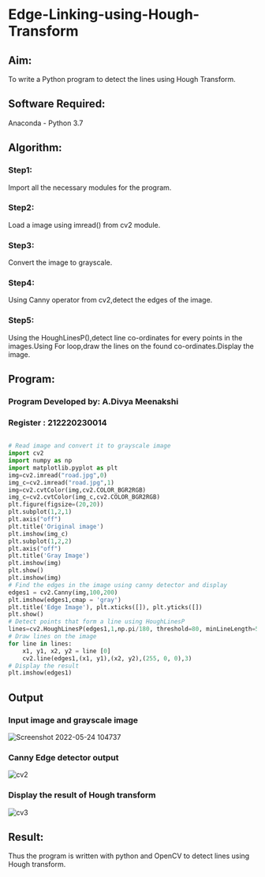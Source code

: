 # Edge-Linking-using-Hough-Transform
## Aim:
To write a Python program to detect the lines using Hough Transform.

## Software Required:
Anaconda - Python 3.7

## Algorithm:
### Step1:
Import all the necessary modules for the program.

### Step2:
Load a image using imread() from cv2 module.

### Step3:
Convert the image to grayscale.

### Step4:
Using Canny operator from cv2,detect the edges of the image.

### Step5:
Using the HoughLinesP(),detect line co-ordinates for every points in the images.Using For loop,draw the lines on the found co-ordinates.Display the image.


## Program:

### Program Developed by: A.Divya Meenakshi
### Register : 212220230014
```Python

# Read image and convert it to grayscale image
import cv2 
import numpy as np
import matplotlib.pyplot as plt
img=cv2.imread("road.jpg",0)
img_c=cv2.imread("road.jpg",1)
img=cv2.cvtColor(img,cv2.COLOR_BGR2RGB)
img_c=cv2.cvtColor(img_c,cv2.COLOR_BGR2RGB)
plt.figure(figsize=(20,20))
plt.subplot(1,2,1)
plt.axis("off")
plt.title('Original image')
plt.imshow(img_c)
plt.subplot(1,2,2)
plt.axis("off")
plt.title('Gray Image')
plt.imshow(img)
plt.show()
plt.imshow(img)
# Find the edges in the image using canny detector and display
edges1 = cv2.Canny(img,100,200)
plt.imshow(edges1,cmap = 'gray')
plt.title('Edge Image'), plt.xticks([]), plt.yticks([])
plt.show()
# Detect points that form a line using HoughLinesP
lines=cv2.HoughLinesP(edges1,1,np.pi/180, threshold=80, minLineLength=50,maxLineGap=250)
# Draw lines on the image
for line in lines:
    x1, y1, x2, y2 = line [0] 
    cv2.line(edges1,(x1, y1),(x2, y2),(255, 0, 0),3)
# Display the result
plt.imshow(edges1)
```
## Output

### Input image and grayscale image
![Screenshot 2022-05-24 104737](https://user-images.githubusercontent.com/75235402/169954493-3901b044-f991-4117-a2de-053259d90cac.jpg)



### Canny Edge detector output
![cv2](https://user-images.githubusercontent.com/75235402/169012858-d4acbbba-d5c7-4f5e-9f8b-e4ace9d0d037.jpg)

### Display the result of Hough transform

![cv3](https://user-images.githubusercontent.com/75235402/169012890-9a94dfdd-1a8c-4ba7-90c7-6e371c2f9794.jpg)

## Result:
Thus the program is written with python and OpenCV to detect lines using Hough transform. 
